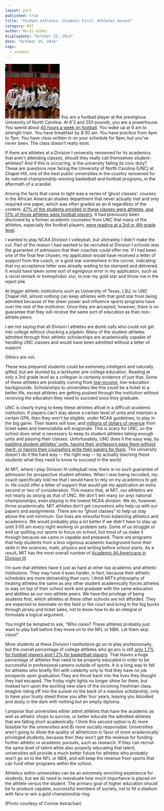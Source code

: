 ```yaml
---
layout: post
published: true
title: "Student Athletes: Students First, Athletes Second"
category: MIT
author: Meryl Gibbs
displaydate: "October 25, 2014"
date: "October 25, 2014"
tags: 
  - student
---
```


![IMG_3167-2.JPG](/assets/IMG_3167-2.JPG)
You are a football player at the prestigious University of North Carolina. At 6’3 and 250 pounds, you are a powerhouse. You spend about [40 hours a week on football](http://diverseeducation.com/article/13021/).  You wake up at 6 am to strength train. You have breakfast by 8:30 am. You have practice from 4pm to 7pm. You have class written in on your schedule for 9pm, but you’ve never been. The class doesn’t really exist.

If there are athletes at a Division I university renowned for its academics that aren't attending classes, should they really call themselves _student_-athletes? And if this is occurring, is the university failing its civic duty? These are questions now facing the University of North Carolina (UNC) at Chapel Hill, one of the best public universities in the country renowned for its national championship-winning basketball and football programs, in the aftermath of a scandal.
 
Among the facts that came to light was a series of ‘ghost classes’: courses in the African American studies department that never actually met and only required one paper, which was often graded as an A regardless of the content. [47% of the students enrolled in these classes were athletes, and 51% of those athletes were football players]( http://www.bostonglobe.com/news/nation/2014/10/22/unc-academic-fraud-case-includes-more-than-students/dntcv3mb3VeAzyAqi00WQM/story.html ). It had previously been disclosed by a former academic counselor from UNC that many of the athletes, especially the football players, [were reading at a 3rd or 4th grade level](http://www.cnn.com/2014/01/07/us/ncaa-athletes-reading-scores/).
 
I wanted to play NCAA Division I volleyball, but ultimately I didn't make the cut. Part of the reason I had wanted to be recruited at Division I schools was the guarantee of admission that their coaches could offer me.  If I had been one of the final few chosen, my application would have received a letter of support from the coach, or a gold star somewhere in the corner, indicating that my acceptance letter was already waiting to be stamped and delivered. It would have taken some sort of egregious error in my application, such as a racist remark or homophobic slur, to mar my gold star and throw me in the reject pile.
 
At bigger athletic institutions such as University of Texas, LSU, or UNC Chapel Hill, almost nothing can keep athletes with that gold star from being admitted because of the sheer power and influence sports programs have over the rest of the institution. Once they are accepted, however, there is no guarantee that they will receive the same sort of education as their non-athlete peers. 

I am not saying that all Divison I athletes are dumb oafs who could not get into college without chucking a pigskin. Many of the student-athletes admitted through their athletic scholarships are academically capable of handling UNC classes and would have been admitted without a letter of support. 

Others are not. 

These less prepared students could be extremely intelligent and naturally gifted, but are stunted by a lackluster pre-college education. Reading at only a 3rd grade level as a collegian is certainly evidence of just that. Some of these athletes are probably coming from [low-income](http://www.ncpanow.org/research/body/The-Price-of-Poverty-in-Big-Time-College-Sport.pdf), low-education backgrounds. Scholarships to universities like this could be a ticket to a better life, except athletes are getting pushed through the institution without receiving the education they need to succeed once they graduate.
 
UNC is clearly trying to keep these athletes afloat in a difficult academic institution. If players can’t stay above a certain level of units and maintain a certain GPA, then they won’t be eligible, under NCAA guidelines, to play in the big game. Their teams will lose, and [millions of dollars of revenue](http://www.forbes.com/sites/sportsmoney/2011/03/07/duke-louisville-north-carolina-generate-the-most-college-basketball-revenue/) from ticket sales and memorabilia will evaporate. This is scary for UNC, so the school does what is necessary to keep its student athletes taking enough units and passing their classes. Unfortunately, UNC does it the easy way, by [padding student-athletes' units, having their professors pass them without merit, or having their counselors write their papers for them](http://www.npr.org/2014/01/06/260265169/unc-may-have-passed-football-players-with-phantom-classes). The university doesn’t do it the hard way -- the right way -- by actually teaching these students what they need to know to succeed in the world.
 
At MIT, where I play Division III volleyball now, there is no such guarantee of admission for prospective student athletes. When I was being recruited, my coach specifically told me that I would have to rely on my academics to get in. He could offer a letter of support that would get my application an extra second or two of consideration. This means that, at MIT, our athletics are not nearly as strong as that of UNC. We don't win many (or any) national championships, even playing in the lowest NCAA division. We do, however, thrive academically. MIT athletes don’t get counselors who help us with our papers and assignments. There are no “ghost classes” to help us stay above the unit minimum. Our lives are stressful from balancing athletics and academics. We would probably play a lot better if we didn’t have to stay up until 3:00 am every night working on problem sets. Some of us struggle or end up quitting our sports to focus on school, but most of us make it through because we came in capable and prepared. There are programs that help students from a less vigorous academic background hone their skills in the sciences, math, physics and writing before school starts. As a result, MIT has the most overall number of [Academic All Americans in Division III](http://web.mit.edu/athletics/www/department/DAPERQuickFacts09.pdf).
 
 I’m sure that athletes have it just as hard at other top academic and athletic institutions. They may have it even harder, in fact, because their athletic schedules are more demanding than ours. I think MIT’s philosophy of treating athletes the same as any other student academically forces athletes to stay on top of their school work and graduate with the same education and abilities as our non-athlete peers. We have the privilege of being students first, which athletes at these other schools are not afforded. They are expected to dominate on the field or the court and bring in the big bucks through jersey and ticket sales, not to know how to do an integral or formulate a logical argument.
 
You might be tempted to ask, “Who cares? These athletes probably just want to play ball before they move on to the NFL or NBA. Let them skip class!” 

More students at these Division I institutions go on to play professionally, but the overall percentage of college athletes who go pro is still [only 1.7% for football players and 1.2% for basketball players](http://www.businessinsider.com/odds-college-athletes-become-professionals-2012-2?op=1). That leaves a huge percentage of athletes that need to be properly educated in order to be successful in professional careers outside of sports. It is a long way to fall for athletes who briefly flirt with celebrity only to find they have no job prospects upon graduation.They are thrust back into the lives they thought they had escaped. The friday night lights no longer shine for them, but instead turn upon the exciting new stars of the incoming freshman class.  Imagine riding off into the sunset on the back of a massive scholarship, only to have your trusty steed throw you after four years, leaving you bloodied and dusty in the dark with nothing but an empty diploma.
 
I propose that universities either admit athletes that have the academic as well as athletic chops to survive, or better educate the admitted athletes that are falling short academically. I think this second option is A) more feasible for the universities and B) more socially responsible. Universities aren’t going to dilute the quality of athleticism in favor of more academically privileged students, because then they won’t get the revenue for funding further athletic or academic pursuits, such as research. If they can recruit the same level of talent while also properly educating that talent, universities will provide a much better future for athletes who probably won’t go on to the NFL or NBA, and will keep the revenue from sports that can fund other programs within the school.
 
Athletics within universities can be an extremely enriching experience for students, but we do need to reevaluate how much importance is placed on the athlete versus the student. The primary goal of higher education should be to produce capable, successful members of society, not to fill a stadium with fans or win a gold championship ring.

(Photo courtesy of Connie Astrachan)